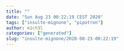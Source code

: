 ```yaml
---
title: ""
date: "Sun Aug 23 00:22:19 CEST 2020"
tags: ["insulte-mignone", "pipotron"]
author: m1ch3l
categories: ["generated"]
slug: "insulte-mignone/2020-08-23-00:22:19"
---
```



